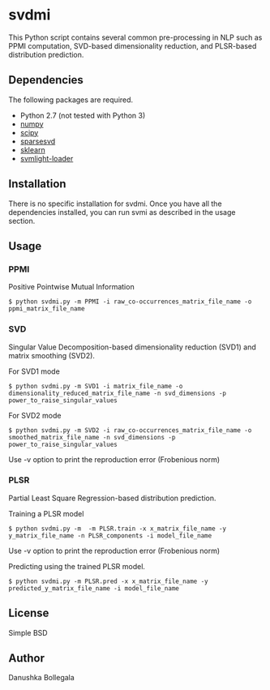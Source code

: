 # svdmi


This Python script contains several common pre-processing in NLP such as PPMI computation, SVD-based dimensionality reduction, and PLSR-based distribution prediction.

## Dependencies

The following packages are required.

* Python 2.7 (not tested with Python 3)
* [numpy]([http://www.numpy.org/) 
* [scipy](http://scipy.org/) 
* [sparsesvd](https://pypi.python.org/pypi/sparsesvd/) 
* [sklearn](http://scikit-learn.org/stable/) 
* [svmlight-loader](https://github.com/mblondel/svmlight-loader)

## Installation

There is no specific installation for svdmi. Once you have all the dependencies installed, you can run svmi as described in the usage section.

## Usage


### PPMI
  Positive Pointwise Mutual Information
  
  ```
  $ python svdmi.py -m PPMI -i raw_co-occurrences_matrix_file_name -o ppmi_matrix_file_name
  ```

### SVD
  Singular Value Decomposition-based dimensionality reduction (SVD1) and matrix smoothing (SVD2).
  
  For SVD1 mode
  ```
  $ python svdmi.py -m SVD1 -i matrix_file_name -o dimensionality_reduced_matrix_file_name -n svd_dimensions -p power_to_raise_singular_values
  ```
   
  For SVD2 mode
  ```
  $ python svdmi.py -m SVD2 -i raw_co-occurrences_matrix_file_name -o smoothed_matrix_file_name -n svd_dimensions -p power_to_raise_singular_values
  ```
  Use -v option to print the reproduction error (Frobenious norm)

### PLSR
  Partial Least Square Regression-based distribution prediction.
  
  Training a PLSR model
  ```
  $ python svdmi.py -m  -m PLSR.train -x x_matrix_file_name -y y_matrix_file_name -n PLSR_components -i model_file_name
  ```
  Use -v option to print the reproduction error (Frobenious norm)
  
  Predicting using the trained PLSR model.
  ```
  $ python svdmi.py -m PLSR.pred -x x_matrix_file_name -y predicted_y_matrix_file_name -i model_file_name
  ```
  
  
## License
  Simple BSD
  
## Author
  Danushka Bollegala



